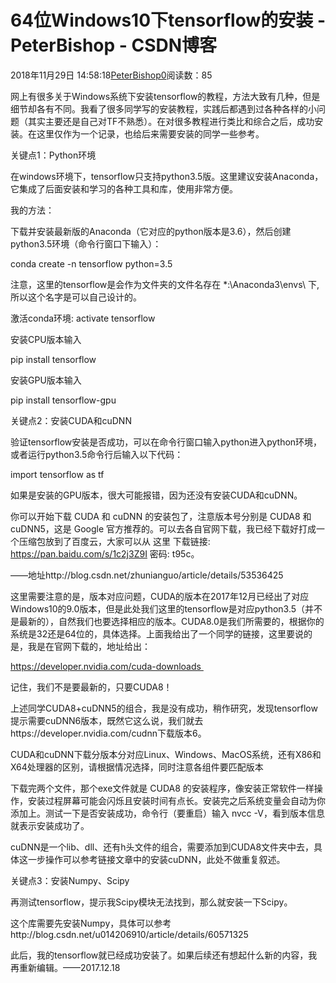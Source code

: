 # 64位Windows10下tensorflow的安装 - PeterBishop - CSDN博客





2018年11月29日 14:58:18[PeterBishop0](https://me.csdn.net/qq_40061421)阅读数：85








网上有很多关于Windows系统下安装tensorflow的教程，方法大致有几种，但是细节却各有不同。我看了很多同学写的安装教程，实践后都遇到过各种各样的小问题（其实主要还是自己对TF不熟悉）。在对很多教程进行类比和综合之后，成功安装。在这里仅作为一个记录，也给后来需要安装的同学一些参考。

关键点1：Python环境

在windows环境下，tensorflow只支持python3.5版。这里建议安装Anaconda，它集成了后面安装和学习的各种工具和库，使用非常方便。

我的方法：

下载并安装最新版的Anaconda（它对应的python版本是3.6），然后创建python3.5环境（命令行窗口下输入）： 

conda create -n tensorflow python=3.5 

注意，这里的tensorflow是会作为文件夹的文件名存在 *:\Anaconda3\envs\ 下,所以这个名字是可以自己设计的。

激活conda环境: activate tensorflow

安装CPU版本输入 

pip install tensorflow 

安装GPU版本输入 

pip install tensorflow-gpu

关键点2：安装CUDA和cuDNN

验证tensorflow安装是否成功，可以在命令行窗口输入python进入python环境，或者运行python3.5命令行后输入以下代码： 

import tensorflow as tf 

如果是安装的GPU版本，很大可能报错，因为还没有安装CUDA和cuDNN。

你可以开始下载 CUDA 和 cuDNN 的安装包了，注意版本号分别是 CUDA8 和 cuDNN5，这是 Google 官方推荐的。可以去各自官网下载，我已经下载好打成一个压缩包放到了百度云，大家可以从 这里 下载链接: https://pan.baidu.com/s/1c2j3Z9I 密码: t95c。 

——地址http://blog.csdn.net/zhunianguo/article/details/53536425

这里需要注意的是，版本对应问题，CUDA的版本在2017年12月已经出了对应Windows10的9.0版本，但是此处我们这里的tensorflow是对应python3.5（并不是最新的），自然我们也要选择相应的版本。CUDA8.0是我们所需要的，根据你的系统是32还是64位的，具体选择。上面我给出了一个同学的链接，这里要说的是，我是在官网下载的，地址给出： 

https://developer.nvidia.com/cuda-downloads 

记住，我们不是要最新的，只要CUDA8！ 

上述同学CUDA8+cuDNN5的组合，我是没有成功，稍作研究，发现tensorflow提示需要cuDNN6版本，既然它这么说，我们就去https://developer.nvidia.com/cudnn下载版本6。 

CUDA和cuDNN下载分版本分对应Linux、Windows、MacOS系统，还有X86和X64处理器的区别，请根据情况选择，同时注意各组件要匹配版本

下载完两个文件，那个exe文件就是 CUDA8 的安装程序，像安装正常软件一样操作，安装过程屏幕可能会闪烁且安装时间有点长。安装完之后系统变量会自动为你添加上。测试一下是否安装成功，命令行（要重启）输入 nvcc -V，看到版本信息就表示安装成功了。

cuDNN是一个lib、dll、还有h头文件的组合，需要添加到CUDA8文件夹中去，具体这一步操作可以参考链接文章中的安装cuDNN，此处不做重复叙述。

关键点3：安装Numpy、Scipy 

再测试tensorflow，提示我Scipy模块无法找到，那么就安装一下Scipy。 

这个库需要先安装Numpy，具体可以参考http://blog.csdn.net/u014206910/article/details/60571325

此后，我的tensorflow就已经成功安装了。如果后续还有想起什么新的内容，我再重新编辑。——2017.12.18




